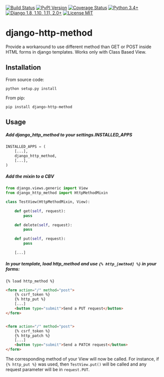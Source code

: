 [![Build Status](https://travis-ci.org/qcoumes/django-http-method.svg?branch=master)](https://travis-ci.org/qcoumes/django-http-method)
[![PyPI Version](https://badge.fury.io/py/django-http-method.svg)](https://badge.fury.io/py/django-http-method)
[![Coverage Status](https://coveralls.io/repos/github/qcoumes/django-http-method/badge.svg?branch=master)](https://coveralls.io/github/qcoumes/django-http-method?branch=master)
[![Python 3.4+](https://img.shields.io/badge/python-3.4+-brightgreen.svg)](#)
[![Django 1.8, 1.10, 1.11, 2.0+](https://img.shields.io/badge/django-1.8%2C%201.10%2C%201.11%2C%202.0+-brightgreen.svg)](#)
[![License MIT](https://img.shields.io/badge/license-MIT-brightgreen.svg)](https://github.com/qcoumes/gitcmd/blob/master/LICENSE)

# django-http-method
Provide a workaround to use different method than GET or POST inside HTML forms in django templates. Works only with Class Based View.

## Installation
From source code:

    python setup.py install

From pip:

    pip install django-http-method

## Usage

##### Add *django_http_method* to your settings.INSTALLED_APPS

```python
INSTALLED_APPS = (
    [...],
    django_http_method,
    [...],
)
```

##### Add the mixin to a CBV

```python
from django.views.generic import View
from django_http_method import HttpMethodMixin

class TestView(HttpMethodMixin, View):
	
	def get(self, request):
		pass
	
	def delete(self, request):
		pass
	
	def put(self, request):
		pass
	
	[...]
```

##### In your template, load *http_method* and use `{% http_[method] %}` in your forms:
```html
{% load http_method %}

<form action="/" method="post">
    {% csrf_token %}
    {% http_put %}
    [...]
    <button type="submit">Send a PUT request</button>
</form>


<form action="/" method="post">
    {% csrf_token %}
    {% http_patch %}
    [...]
    <button type="submit">Send a PATCH request</button>
</form>
```

The corresponding method of your View will now be called. For instance, if `{% http_put %}` was used, then `TestView.put()` will be called and any request parameter will be in `request.PUT`.
